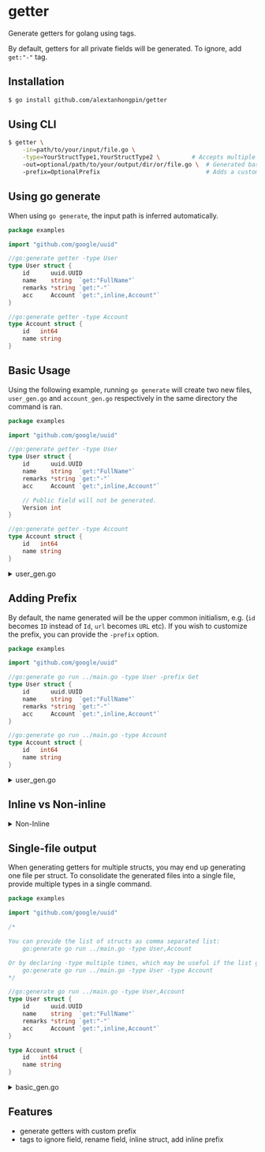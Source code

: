 # getter

Generate getters for golang using tags.

By default, getters for all private fields will be generated. To ignore, add `get:"-"` tag.


## Installation

```bash
$ go install github.com/alextanhongpin/getter
```


## Using CLI

```bash
$ getter \
	-in=path/to/your/input/file.go \
	-type=YourStructType1,YourStructType2 \ 	    # Accepts multiple struct names.
	-out=optional/path/to/your/output/dir/or/file.go \  # Generated based on struct name with _gen.go suffix if not provided.
	-prefix=OptionalPrefix                              # Adds a custom prefix, e.g. Get, by default no prefix will be added.
```

## Using go generate

When using `go generate`, the input path is inferred automatically.

```go
package examples

import "github.com/google/uuid"

//go:generate getter -type User
type User struct {
	id      uuid.UUID
	name    string  `get:"FullName"`
	remarks *string `get:"-"`
	acc     Account `get:",inline,Account"`
}

//go:generate getter -type Account
type Account struct {
	id   int64
	name string
}
```

## Basic Usage

Using the following example, running `go generate` will create two new files, `user_gen.go` and `account_gen.go` respectively in the same directory the command is ran.

```go
package examples

import "github.com/google/uuid"

//go:generate getter -type User
type User struct {
	id      uuid.UUID
	name    string  `get:"FullName"`
	remarks *string `get:"-"`
	acc     Account `get:",inline,Account"`

	// Public field will not be generated.
	Version int
}

//go:generate getter -type Account
type Account struct {
	id   int64
	name string
}
```


<details>

<summary>user_gen.go</summary>

```go
// Code generated by github.com/alextanhongpin/getter, DO NOT EDIT.

package examples

import uuid "github.com/google/uuid"

func (u User) ID() uuid.UUID {
	return u.id
}

func (u User) FullName() string {
	return u.name
}

func (u User) AccountID() int64 {
	return u.acc.id
}

func (u User) AccountName() string {
	return u.acc.name
}
```

<summary>account_gen.go</summary>

```go
// Code generated by github.com/alextanhongpin/getter, DO NOT EDIT.

package examples

func (a Account) ID() int64 {
	return a.id
}

func (a Account) Name() string {
	return a.name
}
```
</details>

## Adding Prefix

By default, the name generated will be the upper common initialism, e.g. (`id` becomes `ID` instead of `Id`, `url` becomes `URL` etc). If you wish to customize the prefix, you can provide the `-prefix` option.

```go
package examples

import "github.com/google/uuid"

//go:generate go run ../main.go -type User -prefix Get
type User struct {
	id      uuid.UUID
	name    string  `get:"FullName"`
	remarks *string `get:"-"`
	acc     Account `get:",inline,Account"`
}

//go:generate go run ../main.go -type Account
type Account struct {
	id   int64
	name string
}
```

<details>

<summary>user_gen.go</summary>

```go
package examples

import uuid "github.com/google/uuid"

func (u User) GetID() uuid.UUID {
	return u.id
}

func (u User) GetFullName() string {
	return u.name
}

func (u User) GetAccountID() int64 {
	return u.acc.id
}

func (u User) GetAccountName() string {
	return u.acc.name
}
```


<summary>account_gen.go</summary>

```go
// Code generated by github.com/alextanhongpin/getter, DO NOT EDIT.

package examples

func (a Account) GetID() int64 {
	return a.id
}

func (a Account) GetName() string {
	return a.name
}
```

</details>

## Inline vs Non-inline

<details>

<summary>Non-Inline</summary>

```go
package examples

import "github.com/google/uuid"

//go:generate go run ../main.go -type User -prefix Get
type User struct {
	id      uuid.UUID
	name    string  `get:"FullName"`
	remarks *string `get:"-"`
	acc     Account
}

//go:generate go run ../main.go -type Account -prefix Get
type Account struct {
	id   int64
	name string
}
```

Output:
```go
// Code generated by github.com/alextanhongpin/getter, DO NOT EDIT.

package examples

import uuid "github.com/google/uuid"

func (u User) GetID() uuid.UUID {
	return u.id
}

func (u User) GetFullName() string {
	return u.name
}

func (u User) GetAcc() Account {
	return u.acc
}
```

<summary>Inline</summary>

```go
package examples

import "github.com/google/uuid"

//go:generate go run ../main.go -type User -prefix Get
type User struct {
	id      uuid.UUID
	name    string  `get:"FullName"`
	remarks *string `get:"-"`

	// NOTE: You can also give the inlined getter a prefix,
	// otherwise the generated field will be ID() and Name(),
	// which will collide with the user's field.
	acc     Account `get:",inline,Account"`
}

//go:generate go run ../main.go -type Account -prefix Get
type Account struct {
	id   int64
	name string
}
```

Output:
```go
// Code generated by github.com/alextanhongpin/getter, DO NOT EDIT.

package examples

import uuid "github.com/google/uuid"

func (u User) GetID() uuid.UUID {
	return u.id
}

func (u User) GetFullName() string {
	return u.name
}

func (u User) GetAccountID() int64 {
	return u.acc.id
}

func (u User) GetAccountName() string {
	return u.acc.name
}
```

</details>

## Single-file output

When generating getters for multiple structs, you may end up generating one file per struct. To consolidate the generated files into a single file, provide multiple types in a single command.


```go
package examples

import "github.com/google/uuid"

/*

You can provide the list of structs as comma separated list:
	go:generate go run ../main.go -type User,Account

Or by declaring -type multiple times, which may be useful if the list gets longer.
	go:generate go run ../main.go -type User -type Account
*/

//go:generate go run ../main.go -type User,Account
type User struct {
	id      uuid.UUID
	name    string  `get:"FullName"`
	remarks *string `get:"-"`
	acc     Account `get:",inline,Account"`
}

type Account struct {
	id   int64
	name string
}
```

<details>

<summary>basic_gen.go</summary>

<p>The generated file will then contain the getters for both `User` and `Account`.</p>

```go
// Code generated by github.com/alextanhongpin/getter, DO NOT EDIT.

package examples

import uuid "github.com/google/uuid"

func (a Account) ID() int64 {
	return a.id
}

func (a Account) Name() string {
	return a.name
}

func (u User) ID() uuid.UUID {
	return u.id
}

func (u User) FullName() string {
	return u.name
}

func (u User) AccountID() int64 {
	return u.acc.id
}

func (u User) AccountName() string {
	return u.acc.name
}
```

</details>


## Features

- generate getters with custom prefix
- tags to ignore field, rename field, inline struct, add inline prefix
